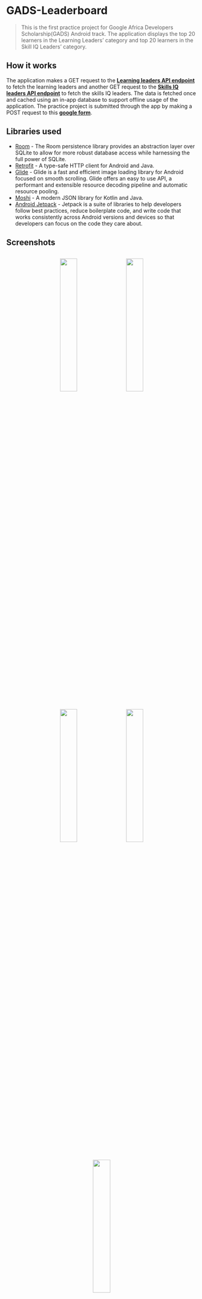 # GADS-Leaderboard
> This is the first practice project for Google Africa Developers Scholarship(GADS) Android track. 
> The application displays the top 20 learners in the Learning Leaders’ category and top 20 learners in the Skill IQ Leaders’ category.

## How it works 
The application makes a GET request to the <a href="https://gadsapi.herokuapp.com/api/hours" target="_blank">**Learning leaders API endpoint**</a>
to fetch the learning leaders and another GET request to the <a href="https://gadsapi.herokuapp.com/api/skilliq" target="_blank">**Skills IQ leaders API endpoint**</a>
to fetch the skills IQ leaders. The data is fetched once and cached using an in-app database to support offline usage of the application. The practice project is submitted through the app 
by making a POST request to this <a href="https://docs.google.com/forms/d/e/1FAIpQLSf9d1TcNU6zc6KR8bSEM41Z1g1zl35cwZr2xyjIhaMAz8WChQ/formResponse" target="_blank">**google form**</a>.

## Libraries used 
- [Room](https://developer.android.com/topic/libraries/architecture/room) - The Room persistence library provides an abstraction layer over SQLite to allow for more robust database access while harnessing the full power of SQLite.
- [Retrofit](https://square.github.io/retrofit/) - A type-safe HTTP client for Android and Java.
- [Glide](https://bumptech.github.io/glide/) - Glide is a fast and efficient image loading library for Android focused on smooth scrolling. Glide offers an easy to use API, a performant and extensible resource decoding pipeline and automatic resource pooling.
- [Moshi](https://square.github.io/moshi/1.x/moshi/) - A modern JSON library for Kotlin and Java.
- [Android Jetpack](https://developer.android.com/jetpack) - Jetpack is a suite of libraries to help developers follow best practices, reduce boilerplate code, and write code that works consistently across Android versions and devices so that developers can focus on the code they care about.

<h2 align="left">Screenshots</h2>
<h4 align="center">
<img src="https://user-images.githubusercontent.com/43956851/92654676-15c83c00-f2e8-11ea-818c-04676d44967a.png" width="30%" vspace="10" hspace="10">
<img src="https://user-images.githubusercontent.com/43956851/92654294-8f135f00-f2e7-11ea-92fa-2a8c5c9eb952.png" width="30%" vspace="10" hspace="10">
<img src="https://user-images.githubusercontent.com/43956851/92654608-f9c49a80-f2e7-11ea-8f7f-60d2568147a2.png" width="30%" vspace="10" hspace="10">
<img src="https://user-images.githubusercontent.com/43956851/92654884-6a6bb700-f2e8-11ea-9699-6412f5dfce94.png" width="30%" vspace="10" hspace="10">
<img src="https://user-images.githubusercontent.com/43956851/92654888-6b9ce400-f2e8-11ea-8e41-b329aaac777d.png" width="30%" vspace="10" hspace="10"><br>     


## How to install it 
Clone the repositiory on your local machine, then open the folder with <a href="https://developer.android.com/studio" target="_blank">**Android Studio 4.0**</a> or higher.
